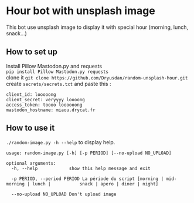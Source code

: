 # Hour bot with unsplash image
This bot use unsplash image to display it with special hour (morning, lunch, snack...) 

## How to set up
Install Pillow Mastodon.py and requests  
`pip install Pillow Mastodon.py requests`  
clone it
`git clone https://github.com/Dryusdan/random-unsplash-hour.git`  
create `secrets/secrets.txt` and paste this : 
```
client_id: looooong
client_secret: veryyyy loooong
access_token: toooo loooooong
mastodon_hostname: miaou.drycat.fr
```

## How to use it
`./random-image.py -h --help` to display help.  

```
usage: random-image.py [-h] [-p PERIOD] [--no-upload NO_UPLOAD]

optional arguments:
  -h, --help            show this help message and exit
  
  -p PERIOD, --period PERIOD La période du script [morning | mid-morning | lunch |           snack | apero | diner | night]
 
  --no-upload NO_UPLOAD Don't upload image

```
